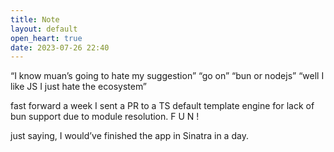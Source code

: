 ```yaml
---
title: Note
layout: default
open_heart: true
date: 2023-07-26 22:40
---
```


“I know muan’s going to hate my suggestion” “go on” “bun or nodejs” “well I like JS I just hate the ecosystem”

fast forward a week I sent a PR to a TS default template engine for lack of bun support due to module resolution. F U N !

just saying, I would’ve finished the app in Sinatra in a day.
